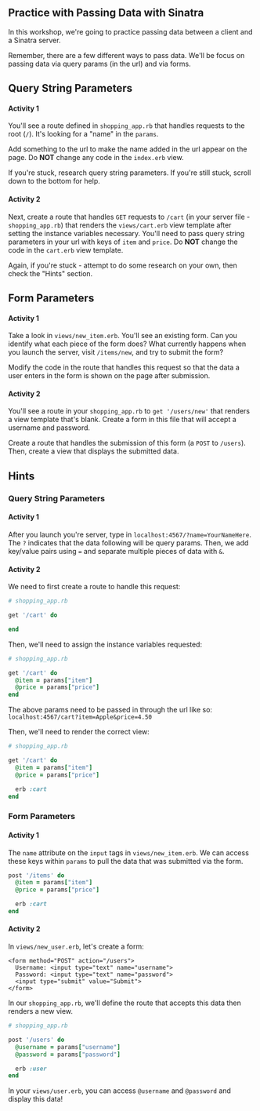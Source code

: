 ## Practice with Passing Data with Sinatra

In this workshop, we're going to practice passing data between a client and a Sinatra server.

Remember, there are a few different ways to pass data. We'll be focus on passing data via query params (in the url) and via forms.

## Query String Parameters

#### Activity 1

You'll see a route defined in `shopping_app.rb` that handles requests to the root (`/`). It's looking for a "name" in the `params`. 

Add something to the url to make the name added in the url appear on the page. Do **NOT** change any code in the `index.erb` view.

If you're stuck, research query string parameters. If you're still stuck, scroll down to the bottom for help.

#### Activity 2

Next, create a route that handles `GET` requests to `/cart` (in your server file - `shopping_app.rb`) that renders the `views/cart.erb` view template after setting the instance variables necessary. You'll need to pass query string parameters in your url with keys of `item` and `price`. Do **NOT** change the code in the `cart.erb` view template.

Again, if you're stuck - attempt to do some research on your own, then check the "Hints" section.

## Form Parameters

#### Activity 1

Take a look in `views/new_item.erb`. You'll see an existing form. Can you identify what each piece of the form does? What currently happens when you launch the server, visit `/items/new`, and try to submit the form?

Modify the code in the route that handles this request so that the data a user enters in the form is shown on the page after submission.

#### Activity 2

You'll see a route in your `shopping_app.rb` to `get '/users/new'` that renders a view template that's blank. Create a form in this file that will accept a username and password.

Create a route that handles the submission of this form (a `POST` to `/users`). Then, create a view that displays the submitted data.

## Hints

### Query String Parameters

#### Activity 1

After you launch you're server, type in `localhost:4567/?name=YourNameHere`. The `?` indicates that the data following will be query params. Then, we add key/value pairs using `=` and separate multiple pieces of data with `&`.

#### Activity 2

We need to first create a route to handle this request:

```ruby
# shopping_app.rb

get '/cart' do

end
```

Then, we'll need to assign the instance variables requested:

```ruby
# shopping_app.rb

get '/cart' do
  @item = params["item"]
  @price = params["price"]
end
```

The above params need to be passed in through the url like so: `localhost:4567/cart?item=Apple&price=4.50`

Then, we'll need to render the correct view:

```ruby
# shopping_app.rb

get '/cart' do
  @item = params["item"]
  @price = params["price"]

  erb :cart
end
```

### Form Parameters

#### Activity 1

The `name` attribute on the `input` tags in `views/new_item.erb`. We can access these keys within `params` to pull the data that was submitted via the form.

```ruby
post '/items' do
  @item = params["item"]
  @price = params["price"]

  erb :cart
end

```

#### Activity 2

In `views/new_user.erb`, let's create a form:
```erb
<form method="POST" action="/users">
  Username: <input type="text" name="username">
  Password: <input type="text" name="password">
  <input type="submit" value="Submit">
</form>
```

In our `shopping_app.rb`, we'll define the route that accepts this data then renders a new view.

```ruby
# shopping_app.rb

post '/users' do
  @username = params["username"]
  @password = params["password"]

  erb :user
end
```

In your `views/user.erb`, you can access `@username` and `@password` and display this data!
